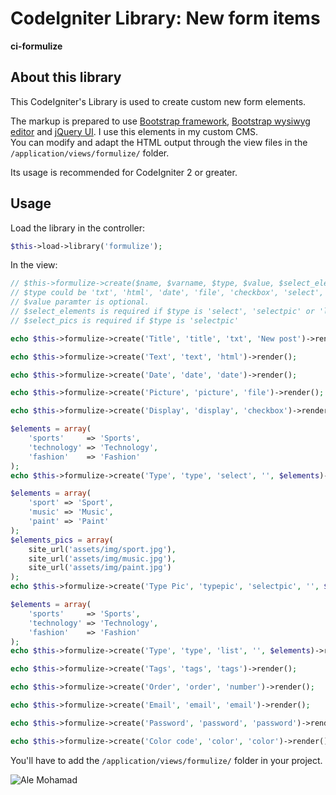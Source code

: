 # CodeIgniter Library: New form items

**ci-formulize**

## About this library

This CodeIgniter's Library is used to create custom new form elements.

The markup is prepared to use [Bootstrap framework](http://getbootstrap.com/), [Bootstrap wysiwyg editor](http://jhollingworth.github.io/bootstrap-wysihtml5/) and [jQuery UI](http://jqueryui.com/). I use this elements in my custom CMS.  
You can modify and adapt the HTML output through the view files in the `/application/views/formulize/` folder.

Its usage is recommended for CodeIgniter 2 or greater.  

## Usage

Load the library in the controller:

```php
$this->load->library('formulize');
```

In the view:

```php
// $this->formulize->create($name, $varname, $type, $value, $select_elements, $select_pics);
// $type could be 'txt', 'html', 'date', 'file', 'checkbox', 'select', 'selectpic', 'list', 'tags', 'number', 'email', 'color' or 'password'
// $value paramter is optional.
// $select_elements is required if $type is 'select', 'selectpic' or 'list'
// $select_pics is required if $type is 'selectpic'

echo $this->formulize->create('Title', 'title', 'txt', 'New post')->render();

echo $this->formulize->create('Text', 'text', 'html')->render();

echo $this->formulize->create('Date', 'date', 'date')->render();

echo $this->formulize->create('Picture', 'picture', 'file')->render();

echo $this->formulize->create('Display', 'display', 'checkbox')->render();

$elements = array(
    'sports'     => 'Sports',
    'technology' => 'Technology',
    'fashion'    => 'Fashion'
);
echo $this->formulize->create('Type', 'type', 'select', '', $elements)->render();

$elements = array(
    'sport' => 'Sport',
    'music' => 'Music',
    'paint' => 'Paint'
);
$elements_pics = array(
    site_url('assets/img/sport.jpg'),
    site_url('assets/img/music.jpg'),
    site_url('assets/img/paint.jpg')
);
echo $this->formulize->create('Type Pic', 'typepic', 'selectpic', '', $elements, $elements_pics)->render();

$elements = array(
    'sports'     => 'Sports',
    'technology' => 'Technology',
    'fashion'    => 'Fashion'
);
echo $this->formulize->create('Type', 'type', 'list', '', $elements)->render();

echo $this->formulize->create('Tags', 'tags', 'tags')->render();

echo $this->formulize->create('Order', 'order', 'number')->render();

echo $this->formulize->create('Email', 'email', 'email')->render();

echo $this->formulize->create('Password', 'password', 'password')->render();

echo $this->formulize->create('Color code', 'color', 'color')->render();
```

You'll have to add the `/application/views/formulize/` folder in your project.

![Ale Mohamad](http://alemohamad.com/github/logo2012am.png)
